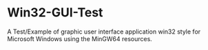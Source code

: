 # Win32-GUI-Test
A Test/Example of graphic user interface application win32 style for Microsoft Windows using the MinGW64 resources.
